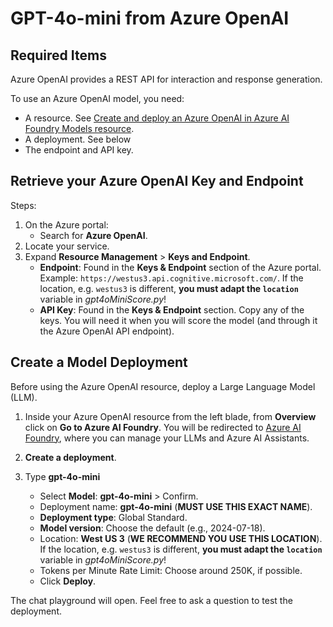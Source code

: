 # GPT-4o-mini from Azure OpenAI

## Required Items

Azure OpenAI provides a REST API for interaction and response generation.

To use an Azure OpenAI model, you need:

- A resource. See [Create and deploy an Azure OpenAI in Azure AI Foundry Models resource](https://learn.microsoft.com/en-us/azure/ai-services/openai/how-to/create-resource?pivots=web-portal).
- A deployment. See below
- The endpoint and API key.

## Retrieve your Azure OpenAI Key and Endpoint

Steps:

1. On the Azure portal:
   * Search for **Azure OpenAI**.
1. Locate your service.
1. Expand **Resource Management** > **Keys and Endpoint**.
    - **Endpoint**: Found in the **Keys & Endpoint** section of the Azure portal. Example: `https://westus3.api.cognitive.microsoft.com/`. If the location, e.g. `westus3` is different, **you must adapt the `location`** variable in *gpt4oMiniScore.py*!
    - **API Key**: Found in the **Keys & Endpoint** section. Copy any of the keys. You will need it when you will score the model (and through it the Azure OpenAI API endpoint).


## Create a Model Deployment

Before using the Azure OpenAI resource, deploy a Large Language Model (LLM).

1. Inside your Azure OpenAI resource from the left blade, from **Overview** click on **Go to Azure AI Foundry**. You will be redirected to [Azure AI Foundry](https://ai.azure.com), where you can manage your LLMs and Azure AI Assistants.

1. **Create a deployment**.
1. Type **gpt-4o-mini**
   * Select **Model**: **gpt-4o-mini** > Confirm.
   * Deployment name: **gpt-4o-mini** (**MUST USE THIS EXACT NAME**).
   * **Deployment type**: Global Standard.
   * **Model version**: Choose the default (e.g., 2024-07-18).
   * Location: **West US 3** (**WE RECOMMEND YOU USE THIS LOCATION**). If the location, e.g. `westus3` is different, **you must adapt the `location`** variable in *gpt4oMiniScore.py*!
   * Tokens per Minute Rate Limit: Choose around 250K, if possible.
   * Click **Deploy**.

The chat playground will open. Feel free to ask a question to test the deployment.

